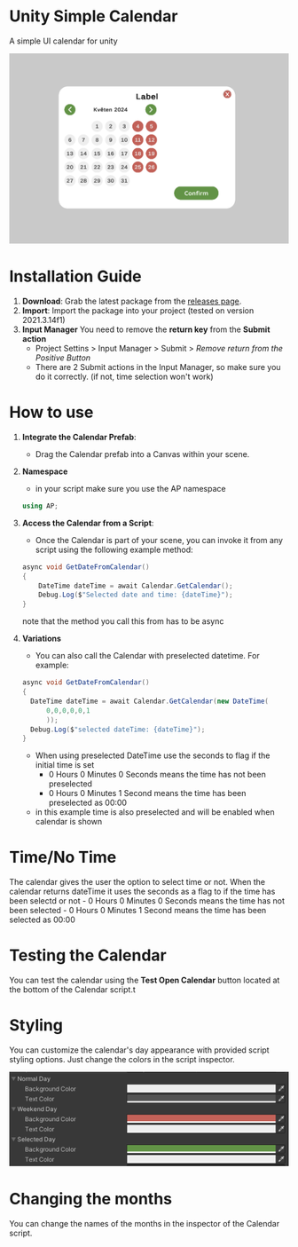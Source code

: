 # Unity Simple Calendar
A simple UI calendar for unity

![Calendar](img/Screenshot.png)

# Installation Guide

1. **Download**: Grab the latest package from the [releases page](https://github.com/notDiSE/UnitySimpleCalendar/releases).
2. **Import**: Import the package into your project (tested on version 2021.3.14f1)
3. **Input Manager** You need to remove the **return key** from the **Submit action**
   - Project Settins > Input Manager > Submit > *Remove return from the Positive Button*
   - There are 2 Submit actions in the Input Manager, so make sure you do it correctly. (if not, time selection won't work)

# How to use
1. **Integrate the Calendar Prefab**:
   - Drag the Calendar prefab into a Canvas within your scene.
2. **Namespace**
   - in your script make sure you use the AP namespace
   ```csharp
   using AP;
   ```

4. **Access the Calendar from a Script**:
   - Once the Calendar is part of your scene, you can invoke it from any script using the following example method:
   ```csharp
   async void GetDateFromCalendar()
   {
       DateTime dateTime = await Calendar.GetCalendar();
       Debug.Log($"Selected date and time: {dateTime}");
   }
   ```
   note that the method you call this from has to be async
5.  **Variations**
      - You can also call the Calendar with preselected datetime. For example:
      ```csharp
      async void GetDateFromCalendar()
    {
        DateTime dateTime = await Calendar.GetCalendar(new DateTime(
            0,0,0,0,0,1
            ));
        Debug.Log($"selected dateTime: {dateTime}");
    }
      ```
      - When using preselected DateTime use the seconds to flag if the initial time is set
         - 0 Hours 0 Minutes 0 Seconds means the time has not been preselected
         - 0 Hours 0 Minutes 1 Second means the time has been preselected as 00:00
      - in this example time is also preselected and will be enabled when calendar is shown

# Time/No Time
The calendar gives the user the option to select time or not.
When the calendar returns dateTime it uses the seconds as a flag to if the time has been selectd or not 
         - 0 Hours 0 Minutes 0 Seconds means the time has not been selected
         - 0 Hours 0 Minutes 1 Second means the time has been selected as 00:00
         
# Testing the Calendar
You can test the calendar using the **Test Open Calendar** button located at the bottom of the Calendar script.t

# Styling
You can customize the calendar's day appearance with provided script styling options.
Just change the colors in the script inspector.

![Styles](img/Styles.png)

# Changing the months
You can change the names of the months in the inspector of the Calendar script.




